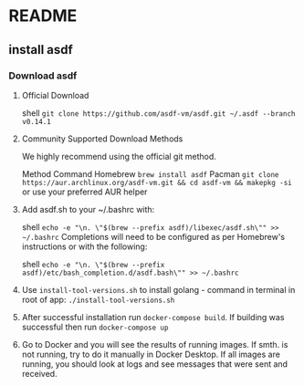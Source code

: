 # README

## install asdf

### Download asdf

1. Official Download

    shell
    `git clone https://github.com/asdf-vm/asdf.git ~/.asdf --branch v0.14.1`

2. Community Supported Download Methods

    We highly recommend using the official git method.

    Method	    Command
    Homebrew	`brew install asdf`
    Pacman	    `git clone https://aur.archlinux.org/asdf-vm.git && cd asdf-vm && makepkg -si` or use your preferred AUR helper


3. Add asdf.sh to your ~/.bashrc with:

    shell
    `echo -e "\n. \"$(brew --prefix asdf)/libexec/asdf.sh\"" >> ~/.bashrc`
    Completions will need to be configured as per Homebrew's instructions or with the following:
    
    shell
    `echo -e "\n. \"$(brew --prefix asdf)/etc/bash_completion.d/asdf.bash\"" >> ~/.bashrc
    `

4. Use ``install-tool-versions.sh`` to install golang  - command in terminal in root of app: `./install-tool-versions.sh`

5. After successful installation run `docker-compose build`. 
If building was successful then run `docker-compose up` 

6. Go to Docker and you will see the results of running images. If smth. is not running, try to do it manually in Docker Desktop. 
If all images are running, you should look at logs and see messages that were sent and received. 
